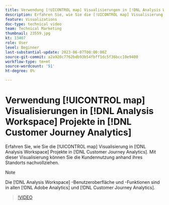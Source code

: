 ```yaml
---
title: Verwendung [!UICONTROL map] Visualisierungen in [!DNL Analysis Workspace] Projekte
description: Erfahren Sie, wie Sie die [!UICONTROL map] Visualisierung in [!DNL Analysis Workspace] Projekte in [!DNL Customer Journey Analytics].
feature: Visualizations
doc-type: technical video
team: Technical Marketing
thumbnail: 23559.jpg
kt: 13407
role: User
level: Beginner
last-substantial-update: 2023-06-07T00:00:00Z
source-git-commit: a2a920c7762bdb93b54fbff1dc5f36bcc10e9400
workflow-type: tm+mt
source-wordcount: '51'
ht-degree: 0%

---
```


# Verwendung [!UICONTROL map] Visualisierungen in [!DNL Analysis Workspace] Projekte in [!DNL Customer Journey Analytics]

Erfahren Sie, wie Sie die [!UICONTROL map] Visualisierung in [!DNL Analysis Workspace] Projekte in [!DNL Customer Journey Analytics]. Mit dieser Visualisierung können Sie die Kundennutzung anhand ihres Standorts nachvollziehen.

>[!NOTE]
>
>Die [!DNL Analysis Workspace] -Benutzeroberfläche und -Funktionen sind in allen [!DNL Adobe Analytics] und [!DNL Customer Journey Analytics].

>[!VIDEO](https://video.tv.adobe.com/v/23559/?quality=12&learn=on)
